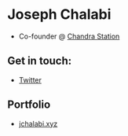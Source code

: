 # Joseph Chalabi
- Co-founder @ [Chandra Station](https://github.com/ChandraStation)
  
## Get in touch:
* [Twitter](https://twitter.com/chalabi_joseph)

## Portfolio 
* [jchalabi.xyz](https://www.jchalabi.xyz/portfolio)
